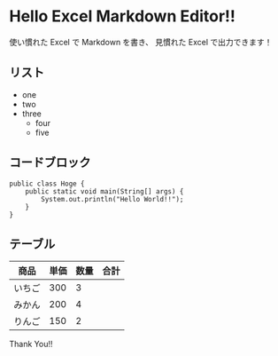 # Hello Excel Markdown Editor!!
使い慣れた Excel で Markdown を書き、
見慣れた Excel で出力できます！

## リスト
- one
- two
- three
    - four
    - five

## コードブロック
```
public class Hoge {
    public static void main(String[] args) {
        System.out.println("Hello World!!");
    }
}
```

## テーブル
|  商品  | 単価 | 数量 | 合計 |
|--------|------|------|------|
| いちご |  300 |    3 |      |
| みかん |  200 |    4 |      |
| りんご |  150 |    2 |      |

Thank You!!
